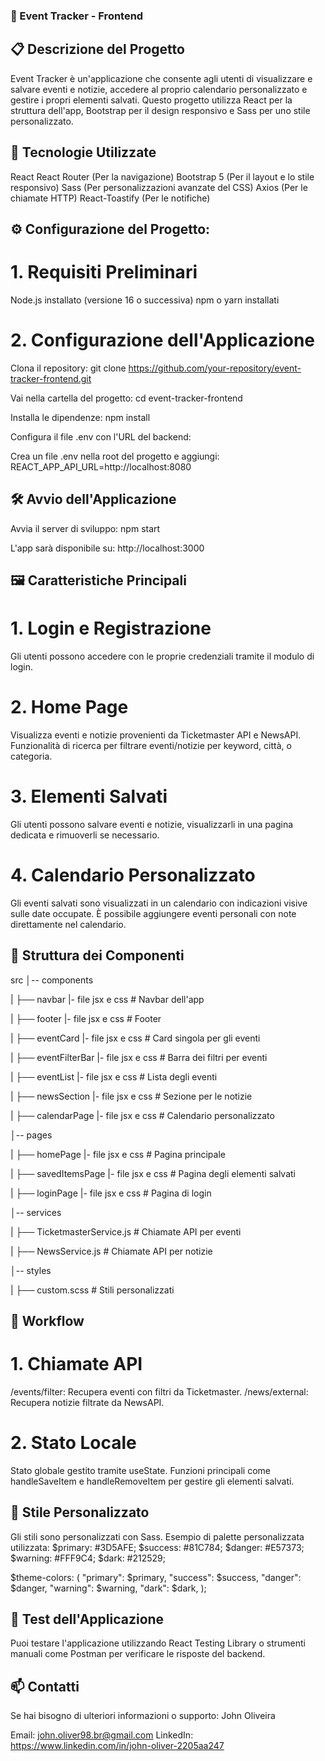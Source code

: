 ### 🎨 Event Tracker - Frontend
## 📋 Descrizione del Progetto
Event Tracker è un'applicazione che consente agli utenti di visualizzare e salvare eventi e notizie, accedere al proprio calendario personalizzato e gestire i propri elementi salvati.
Questo progetto utilizza React per la struttura dell'app, Bootstrap per il design responsivo e Sass per uno stile personalizzato.

## 🚀 Tecnologie Utilizzate
React
React Router (Per la navigazione)
Bootstrap 5 (Per il layout e lo stile responsivo)
Sass (Per personalizzazioni avanzate del CSS)
Axios (Per le chiamate HTTP)
React-Toastify (Per le notifiche)

## ⚙️ Configurazione del Progetto:

# 1. Requisiti Preliminari
Node.js installato (versione 16 o successiva)
npm o yarn installati

# 2. Configurazione dell'Applicazione
Clona il repository:
git clone https://github.com/your-repository/event-tracker-frontend.git

Vai nella cartella del progetto:
cd event-tracker-frontend

Installa le dipendenze:
npm install

Configura il file .env con l'URL del backend:

Crea un file .env nella root del progetto e aggiungi:
REACT_APP_API_URL=http://localhost:8080

## 🛠️ Avvio dell'Applicazione

Avvia il server di sviluppo:
npm start

L'app sarà disponibile su:
http://localhost:3000

## 🖼️ Caratteristiche Principali

# 1. Login e Registrazione
Gli utenti possono accedere con le proprie credenziali tramite il modulo di login.

# 2. Home Page
Visualizza eventi e notizie provenienti da Ticketmaster API e NewsAPI.
Funzionalità di ricerca per filtrare eventi/notizie per keyword, città, o categoria.

# 3. Elementi Salvati
Gli utenti possono salvare eventi e notizie, visualizzarli in una pagina dedicata e rimuoverli se necessario.

# 4. Calendario Personalizzato
Gli eventi salvati sono visualizzati in un calendario con indicazioni visive sulle date occupate.
È possibile aggiungere eventi personali con note direttamente nel calendario.

## 📄 Struttura dei Componenti

src
│-- components

|   ├── navbar |- file jsx e css # Navbar dell'app

|   ├── footer |- file jsx e css # Footer

|   ├── eventCard |- file jsx e css # Card singola per gli eventi

|   ├── eventFilterBar |- file jsx e css # Barra dei filtri per eventi

|   ├── eventList |- file jsx e css # Lista degli eventi

|   ├── newsSection |- file jsx e css # Sezione per le notizie

|   ├── calendarPage |- file jsx e css # Calendario personalizzato

│-- pages

|   ├── homePage |- file jsx e css # Pagina principale

|   ├── savedItemsPage |- file jsx e css # Pagina degli elementi salvati

|   ├── loginPage |- file jsx e css # Pagina di login

│-- services

|   ├── TicketmasterService.js # Chiamate API per eventi

|   ├── NewsService.js # Chiamate API per notizie

│-- styles

|   ├── custom.scss # Stili personalizzati

## 🔄 Workflow

# 1. Chiamate API
/events/filter: Recupera eventi con filtri da Ticketmaster.
/news/external: Recupera notizie filtrate da NewsAPI.

# 2. Stato Locale
Stato globale gestito tramite useState.
Funzioni principali come handleSaveItem e handleRemoveItem per gestire gli elementi salvati.

## 🎨 Stile Personalizzato
Gli stili sono personalizzati con Sass.
Esempio di palette personalizzata utilizzata:
$primary: #3D5AFE;
$success: #81C784;
$danger: #E57373;
$warning: #FFF9C4;
$dark: #212529;

$theme-colors: (
  "primary": $primary,
  "success": $success,
  "danger": $danger,
  "warning": $warning,
  "dark": $dark,
);

## 🧪 Test dell'Applicazione
Puoi testare l'applicazione utilizzando React Testing Library o strumenti manuali come Postman per verificare le risposte del backend.

## 📫 Contatti
Se hai bisogno di ulteriori informazioni o supporto:
John Oliveira

Email: john.oliver98.br@gmail.com
LinkedIn: https://www.linkedin.com/in/john-oliver-2205aa247
